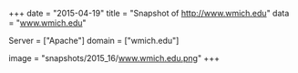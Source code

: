 
+++
date = "2015-04-19"
title = "Snapshot of http://www.wmich.edu"
data = "www.wmich.edu"

Server = ["Apache"]
domain = ["wmich.edu"]

  image = "snapshots/2015_16/www.wmich.edu.png"
+++
#
